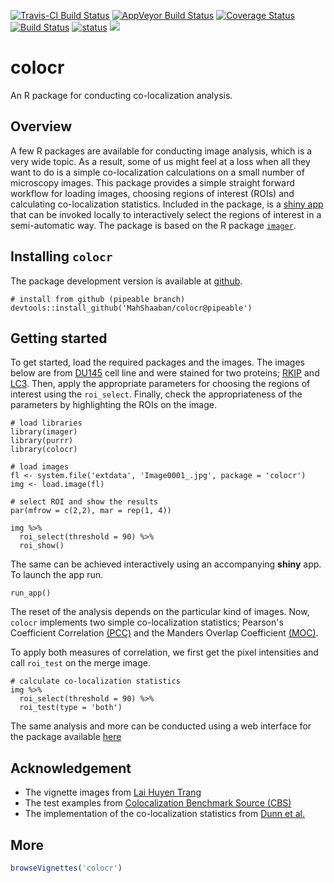 [![Travis-CI Build Status](https://travis-ci.org/MahShaaban/colocr.svg?branch=pipeable)](https://travis-ci.org/MahShaaban/colocr)
[![AppVeyor Build Status](https://ci.appveyor.com/api/projects/status/github/MahShaaban/colocr?branch=pipeable&svg=true)](https://ci.appveyor.com/project/MahShaaban/colocr)
[![Coverage Status](https://img.shields.io/codecov/c/github/MahShaaban/colocr/pipeable.svg)](https://codecov.io/github/MahShaaban/colocr?branch=pipeable)
[![Build Status](https://travis-ci.org/MahShaaban/colocr_app.svg?branch=pipeable)](https://travis-ci.org/MahShaaban/colocr_app)
[![status](https://img.shields.io/badge/shinyapps.io-running-green.svg)](https://mahshaaban.shinyapps.io/colocr_app/) 
[![](https://badges.ropensci.org/243_status.svg)](https://github.com/ropensci/onboarding/issues/243)

# colocr

An R package for conducting co-localization analysis.

## Overview

A few R packages are available for conducting image analysis, which is a very wide topic. As a result, some of us might feel at a loss when all they want to do is a simple co-localization calculations on a small number of microscopy images. This package provides a simple straight forward workflow for loading images, choosing regions of interest (ROIs) and calculating co-localization statistics. Included in the package, is a [shiny app](https://shiny.rstudio.com) that can be invoked locally to interactively select the regions of interest in a semi-automatic way. The package is based on the R package [`imager`](https://cran.r-project.org/web/packages/imager/vignettes/gettingstarted.html).


## Installing `colocr`

The package development version is available at [github](https://github.com/MahShaaban/colocr).

```
# install from github (pipeable branch)
devtools::install_github('MahShaaban/colocr@pipeable')
```


## Getting started

To get started, load the required packages and the images. The images below
are from [DU145](https://en.wikipedia.org/wiki/DU145) cell line and were 
stained for two proteins; [RKIP](https://en.wikipedia.org/wiki/Raf_kinase_inhibitor_protein) and [LC3](https://en.wikipedia.org/wiki/MAP1LC3B).
Then, apply the appropriate parameters for choosing the regions of interest
using the `roi_select`. Finally, check the appropriateness of the 
parameters by highlighting the ROIs on the image.

```
# load libraries
library(imager)
library(purrr)
library(colocr)

# load images
fl <- system.file('extdata', 'Image0001_.jpg', package = 'colocr')
img <- load.image(fl)

# select ROI and show the results
par(mfrow = c(2,2), mar = rep(1, 4))

img %>%
  roi_select(threshold = 90) %>%
  roi_show()
```

The same can be achieved interactively using an accompanying **shiny** app.
To launch the app run.

```{r run_app, eval=FALSE}
run_app()
```

The reset of the analysis depends on the particular kind of images. Now, `colocr`
implements two simple co-localization statistics; Pearson's Coefficient Correlation [(PCC)](https://www.ncbi.nlm.nih.gov/pubmed/20653013) and the Manders Overlap Coefficient [(MOC)](https://www.ncbi.nlm.nih.gov/pmc/articles/PMC3074624/).

To apply both measures of correlation, we first get the pixel intensities and call `roi_test` on the merge image.

```
# calculate co-localization statistics
img %>%
  roi_select(threshold = 90) %>%
  roi_test(type = 'both')
```

The same analysis and more can be conducted using a web interface for the package available [here](https://mahshaaban.shinyapps.io/colocr_app2/)

## Acknowledgement

* The vignette images from [Lai Huyen Trang](https://www.researchgate.net/profile/Lai_Huyen_Trang)  
* The test examples from [Colocalization Benchmark Source (CBS)](https://www.colocalization-benchmark.com/index.html)  
* The implementation of the co-localization statistics from [Dunn et al.](https://www.ncbi.nlm.nih.gov/pmc/articles/PMC3074624/)  

## More

```r
browseVignettes('colocr')
```
